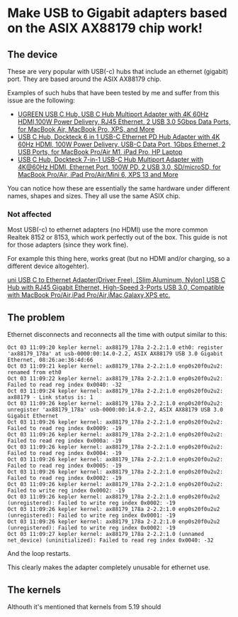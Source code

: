 # Make USB to Gigabit adapters based on the ASIX AX88179 chip work!

## The device
These are very popular with USB(-c) hubs that include an ethernet (gigabit) port. 
They are based around the ASIX AX88179 chip.

Examples of such hubs that have been tested by me and suffer from this issue are the following:

* [UGREEN USB C Hub, USB C Hub Multiport Adapter with 4K 60Hz HDMI,100W Power Delivery, RJ45 Ethernet, 2 USB 3.0 5Gbps Data Ports, for MacBook Air, MacBook Pro, XPS, and More](https://www.amazon.co.uk/gp/product/B08HZ1GGH9/ref=ppx_yo_dt_b_search_asin_title?ie=UTF8&psc=1)
* [USB C Hub, Dockteck 6 in 1 USB-C Ethernet PD Hub Adapter with 4K 60Hz HDMI, 100W Power Delivery, USB-C Data Port, 1Gbps Ethernet, 2 USB Ports, for MacBook Pro/Air M1, iPad Pro, HP Laptop](https://www.amazon.co.uk/gp/product/B09DXB1F8C/ref=ppx_yo_dt_b_search_asin_title?ie=UTF8&th=1)
* [USB C Hub, Dockteck 7-in-1 USB-C Hub Multiport Adapter with 4K@60Hz HDMI, Ethernet Port, 100W PD, 2 USB 3.0, SD/microSD, for MacBook Pro/Air, iPad Pro/Air/Mini 6, XPS 13 and More](https://www.amazon.co.uk/gp/product/B08SLS9W72/ref=ppx_yo_dt_b_search_asin_title?ie=UTF8&psc=1)

You can notice how these are essentially the same hardware under different names, shapes and sizes. They all use the same ASIX chip.

### Not affected

Most USB(-c) to ethernet adapters (no HDMI) use the more common Realtek 8152 or 8153, which work perfectly out of the box. 
This guide is not for those adapters (since they work fine).

For example this thing here, works great (but no HDMI and/or charging, so a different device altogehter).

[uni USB C to Ethernet Adapter(Driver Free), [Slim,Aluminum, Nylon] USB C Hub with RJ45 Gigabit Ethernet, High-Speed 3-Ports USB 3.0, Compatible with MacBook Pro/Air,iPad Pro/Air,iMac,Galaxy,XPS etc.](https://www.amazon.co.uk/gp/product/B0871ZL9TG/ref=ppx_yo_dt_b_search_asin_title?ie=UTF8&psc=1)

## The problem
Ethernet disconnects and reconnects all the time with output similar to this:

~~~
Oct 03 11:09:20 kepler kernel: ax88179_178a 2-2.2:1.0 eth0: register 'ax88179_178a' at usb-0000:00:14.0-2.2, ASIX AX88179 USB 3.0 Gigabit Ethernet, 08:26:ae:36:4d:66
Oct 03 11:09:21 kepler kernel: ax88179_178a 2-2.2:1.0 enp0s20f0u2u2: renamed from eth0
Oct 03 11:09:22 kepler kernel: ax88179_178a 2-2.2:1.0 enp0s20f0u2u2: Failed to read reg index 0x0040: -32
Oct 03 11:09:24 kepler kernel: ax88179_178a 2-2.2:1.0 enp0s20f0u2u2: ax88179 - Link status is: 1
Oct 03 11:09:26 kepler kernel: ax88179_178a 2-2.2:1.0 enp0s20f0u2u2: unregister 'ax88179_178a' usb-0000:00:14.0-2.2, ASIX AX88179 USB 3.0 Gigabit Ethernet
Oct 03 11:09:26 kepler kernel: ax88179_178a 2-2.2:1.0 enp0s20f0u2u2: Failed to read reg index 0x0009: -19
Oct 03 11:09:26 kepler kernel: ax88179_178a 2-2.2:1.0 enp0s20f0u2u2: Failed to read reg index 0x000a: -19
Oct 03 11:09:26 kepler kernel: ax88179_178a 2-2.2:1.0 enp0s20f0u2u2: Failed to read reg index 0x0004: -19
Oct 03 11:09:26 kepler kernel: ax88179_178a 2-2.2:1.0 enp0s20f0u2u2: Failed to read reg index 0x0005: -19
Oct 03 11:09:26 kepler kernel: ax88179_178a 2-2.2:1.0 enp0s20f0u2u2: Failed to read reg index 0x0002: -19
Oct 03 11:09:26 kepler kernel: ax88179_178a 2-2.2:1.0 enp0s20f0u2u2: Failed to write reg index 0x0002: -19
Oct 03 11:09:26 kepler kernel: ax88179_178a 2-2.2:1.0 enp0s20f0u2u2 (unregistered): Failed to write reg index 0x0002: -19
Oct 03 11:09:26 kepler kernel: ax88179_178a 2-2.2:1.0 enp0s20f0u2u2 (unregistered): Failed to write reg index 0x0001: -19
Oct 03 11:09:26 kepler kernel: ax88179_178a 2-2.2:1.0 enp0s20f0u2u2 (unregistered): Failed to write reg index 0x0002: -19
Oct 03 11:09:27 kepler kernel: ax88179_178a 2-2.2:1.0 (unnamed net_device) (uninitialized): Failed to read reg index 0x0040: -32
~~~

And the loop restarts.

This clearly makes the adapter completely unusable for ethernet use.



## The kernels
Althouth it's mentioned that kernels from 5.19 should 
